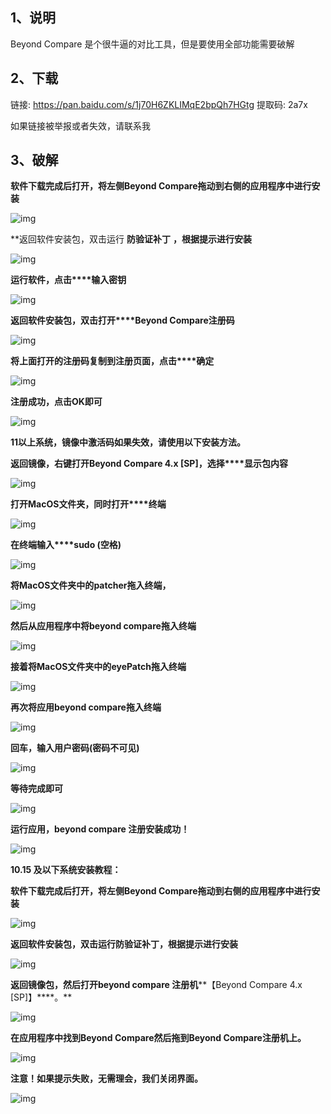 ## 1、说明

Beyond Compare 是个很牛逼的对比工具，但是要使用全部功能需要破解

## 2、下载

链接: https://pan.baidu.com/s/1j70H6ZKLIMqE2bpQh7HGtg 提取码: 2a7x

如果链接被举报或者失效，请联系我

## 3、破解

**软件下载完成后打开，将左侧****Beyond Compare****拖动到右侧的应用程序中进行安装** 

![img](./images/wps1.jpg) 

**返回软件安装包，双击运行 **防验证补丁** **，根据提示进行安装** 

![img](./images/wps2.jpg) 

**运行软件，点击****输入密钥**

![img](./images/wps3.jpg) 

**返回软件安装包，双击打开****Beyond Compare注册码**

![img](./images/wps4.jpg) 

**将上面打开的注册码复制到注册页面，点击****确定** 

![img](./images/wps5.jpg) 

**注册成功，点击****OK****即可**

![img](./images/wps6.jpg) 

**11以上系统，镜像中激活码如果失效，请使用以下安装方法。**

**返回镜像，右键打开Beyond Compare 4.x [SP]，选择****显示包内容** 

![img](./images/wps7.jpg) 

**打开****MacOS****文件夹，同时打开****终端**

![img](./images/wps8.jpg) 

**在终端输入****sudo (空格)**

![img](./images/wps9.jpg) 

**将MacOS文件夹中的****patcher****拖入终端，**

![img](./images/wps10.png) 

**然后从****应用程序****中将****beyond compare****拖入终端** 

![img](./images/wps11.png) 

**接着将MacOS文件夹中的****eyePatch****拖入终端**

![img](./images/wps12.png) 

**再次将应用****beyond compare****拖入终端**

![img](./images/wps13.png) 

**回车，输入用户密码(密码不可见)**

![img](./images/wps14.png) 

**等待完成即可**

![img](./images/wps15.jpg) 

**运行应用，beyond compare 注册安装成功！**

![img](./images/wps16.jpg) 

**10.15 及以下系统安装教程：**

**软件下载完成后打开，将左侧****Beyond Compare****拖动到右侧的应用程序中进行安装**

![img](./images/wps17.jpg) 

**返回软件安装包，双击运行****防验证补丁****，根据提示进行安装**

![img](./images/wps18.jpg) 

**返回镜像包，然后打开beyond compare 注册机****【Beyond Compare 4.x [SP]】****。**

![img](./images/wps19.png) 

**在应用程序中找到Beyond Compare然后拖到Beyond Compare注册机上。**

![img](./images/wps20.png) 

**注意！如果提示失败，无需理会，我们关闭界面。**

![img](./images/wps21.png) 

 